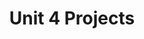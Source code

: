 ---
layout: page
title: "Unit 4 Projects"
sidebar_section: 4
previous: "/content/devices/9_homeaccess.html"
---